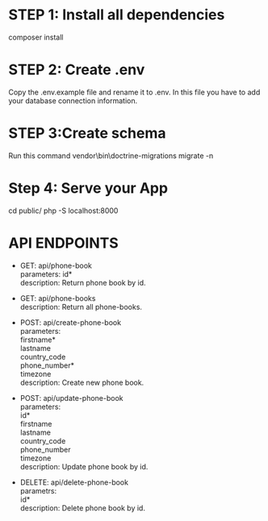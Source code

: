 # STEP 1: Install all dependencies
composer install
# STEP 2: Create .env
Copy the .env.example file and rename it to .env. In this file you have to add your database connection information.
# STEP 3:Create schema
Run this command vendor\bin\doctrine-migrations migrate -n
# Step 4: Serve your App
cd public/
php -S localhost:8000

# API ENDPOINTS

* GET: api/phone-book<br> 
parameters: id*<br> 
description: Return phone book by id.

* GET: api/phone-books<br> 
description: Return all phone-books.

* POST: api/create-phone-book<br> 
parameters:<br> 
firstname*<br> 
lastname<br> 
country_code<br> 
phone_number*<br> 
timezone<br> 
description: Create new  phone book.

* POST: api/update-phone-book<br> 
parameters:<br> 
 id*<br> 
 firstname<br> 
 lastname<br> 
 country_code<br> 
 phone_number<br> 
 timezone<br> 
description: Update  phone book by id.

* DELETE: api/delete-phone-book<br> 
parametrs:<br> 
 id*<br> 
description: Delete  phone book by id.








